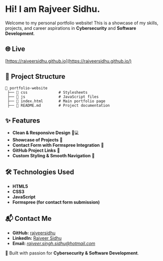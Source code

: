 # Hi! I am Rajveer Sidhu.
Welcome to my personal portfolio website! This is a showcase of my skills, projects, and career aspirations in **Cybersecurity** and **Software Development**.

## 🌐 Live
[https://rajveersidhu.github.io](https://rajveersidhu.github.io/)

## 📂 Project Structure
```
📁 portfolio-website
 ├── 📁 css              # Stylesheets
 ├── 📁 js               # JavaScript files
 ├── 📄 index.html       # Main portfolio page
 ├── 📄 README.md        # Project documentation
```

## ✨ Features
- **Clean & Responsive Design** 📱💻
- **Showcase of Projects** 🚀
- **Contact Form with Formspree Integration** 📩
- **GitHub Project Links** 🔗
- **Custom Styling & Smooth Navigation** 🎨

## 🛠️ Technologies Used
- **HTML5**
- **CSS3**
- **JavaScript**
- **Formspree (for contact form submission)**

## 📬 Contact Me
- **GitHub:** [rajveersidhu](https://github.com/rajveersidhu)
- **LinkedIn:** [Rajveer Sidhu](https://linkedin.com/in/rajveer-sidhu)
- **Email:** *rajveer.singh.sidhu@hotmail.com*

🚀 Built with passion for **Cybersecurity & Software Development**.
